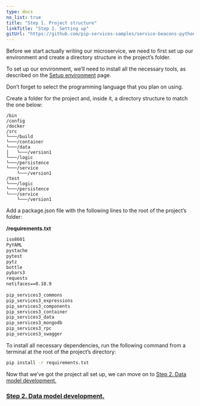 ```yaml
---
type: docs
no_list: true
title: "Step 1. Project structure"
linkTitle: "Step 1. Setting up" 
gitUrl: "https://github.com/pip-services-samples/service-beacons-python"
---
```


Before we start actually writing our microservice, we need to first set up our environment and create a directory structure in the project’s folder.

To set up our environment, we’ll need to install all the necessary tools, as described on the [Setup environment](../quick_start/setup_enviroment) page.

Don’t forget to select the programming language that you plan on using.

Create a folder for the project and, inside it, a directory structure to match the one below:

```
/bin
/config
/docker
/src
└───/build
└───/container
└───/data
│   └───/version1
└───/logic
└───/persistence
└───/service
    └───/version1
/test
└───/logic
└───/persistence
└───/service
    └───/version1

```

Add a package.json file with the following lines to the root of the project’s folder:

**/requirements.txt**

```txt
iso8601
PyYAML
pystache
pytest
pytz
bottle
pybars3
requests
netifaces==0.10.9
 
pip_services3_commons
pip_services3_expressions
pip_services3_components
pip_services3_container
pip_services3_data
pip_services3_mongodb
pip_services3_rpc
pip_services3_swagger
```

To install all necessary dependencies, run the following command from a terminal at the root of the project’s directory:

```bash
pip install -r requirements.txt
```

Now that we’ve got the project all set up, we can move on to [Step 2. Data model development.](../step2)

<span class="hide-title-link">

### [Step 2. Data model development.](../step2)

</span>